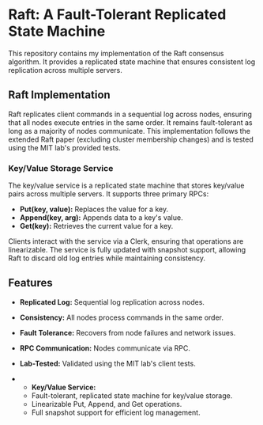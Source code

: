 # Raft: A Fault-Tolerant Replicated State Machine

This repository contains my implementation of the Raft consensus algorithm. It provides a replicated state machine that ensures consistent log replication across multiple servers.

## Raft Implementation

Raft replicates client commands in a sequential log across nodes, ensuring that all nodes execute entries in the same order. It remains fault-tolerant as long as a majority of nodes communicate. This implementation follows the extended Raft paper (excluding cluster membership changes) and is tested using the MIT lab's provided tests.

### Key/Value Storage Service
The key/value service is a replicated state machine that stores key/value pairs across multiple servers. It supports three primary RPCs:
- **Put(key, value):** Replaces the value for a key.
- **Append(key, arg):** Appends data to a key's value.
- **Get(key):** Retrieves the current value for a key.

Clients interact with the service via a Clerk, ensuring that operations are linearizable. The service is fully updated with snapshot support, allowing Raft to discard old log entries while maintaining consistency.

## Features

- **Replicated Log:** Sequential log replication across nodes.
- **Consistency:** All nodes process commands in the same order.
- **Fault Tolerance:** Recovers from node failures and network issues.
- **RPC Communication:** Nodes communicate via RPC.
- **Lab-Tested:** Validated using the MIT lab's client tests.
  
- - **Key/Value Service:**
  - Fault-tolerant, replicated state machine for key/value storage.
  - Linearizable Put, Append, and Get operations.
  - Full snapshot support for efficient log management.
